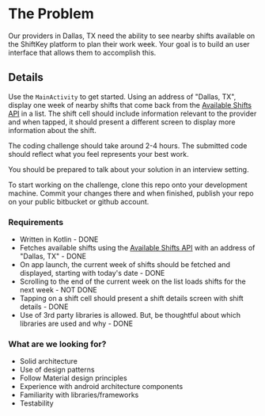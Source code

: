 # The Problem

Our providers in Dallas, TX need the ability to see nearby shifts available on the ShiftKey platform to plan their
 work week. Your goal is to build an user interface that allows them to accomplish this.
 
## Details
Use the `MainActivity` to get started. Using an address of "Dallas, TX", display one week of nearby shifts that come
 back from the [Available Shifts API](https://bitbucket.org/shiftkeyllc/ios-coding-challenge/src/master/API-DOC.md) in a list. The shift cell should include information relevant to the provider
  and when tapped, it should present a different screen to display more information about the shift.

The coding challenge should take around 2-4 hours. The submitted code should reflect what you feel represents your best work.

You should be prepared to talk about your solution in an interview setting.

To start working on the challenge, clone this repo onto your development machine. Commit your changes there and when finished, publish your repo on your public bitbucket or github account.

### Requirements ###

* Written in Kotlin - DONE
* Fetches available shifts using the [Available Shifts API](https://bitbucket.org/shiftkeyllc/ios-coding-challenge/src/master/API-DOC.md) with an address of "Dallas, TX"  - DONE
* On app launch, the current week of shifts should be fetched and displayed, starting with today's date  - DONE
* Scrolling to the end of the current week on the list loads shifts for the next week  - NOT DONE
* Tapping on a shift cell should present a shift details screen with shift details  - DONE
* Use of 3rd party libraries is allowed. But, be thoughtful about which libraries are used and why  - DONE

### What are we looking for? ###

* Solid architecture
* Use of design patterns
* Follow Material design principles
* Experience with android architecture components
* Familiarity with libraries/frameworks
* Testability
